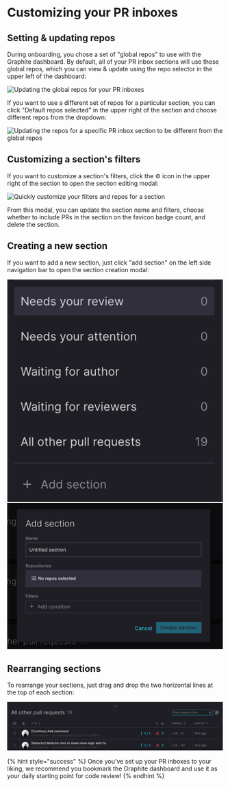 # Customizing your PR inboxes

## Setting & updating repos

During onboarding, you chose a set of "global repos" to use with the Graphite dashboard.  By default, all of your PR inbox sections will use these global repos, which you can view & update using the repo selector in the upper left of the dashboard:

![Updating the global repos for your PR inboxes](../../.gitbook/assets/global\_repo\_selector\_100.gif)

If you want to use a different set of repos for a particular section, you can click "Default repos selected" in the upper right of the section and choose different repos from the dropdown:

![Updating the repos for a specific PR inbox section to be different from the global repos](../../.gitbook/assets/section\_repo\_selector\_100.gif)

## Customizing a section's filters

If you want to customize a section's filters, click the ⚙️  icon in the upper right of the section to open the section editing modal:

![Quickly customize your filters and repos for a section](../../.gitbook/assets/customize\_pr\_inboxes\_100.gif)

From this modal, you can update the section name and filters, choose whether to include PRs in the section on the favicon badge count, and delete the section.

## Creating a new section

If you want to add a new section, just click "add section" on the left side navigation bar to open the section creation modal:

![](<../../.gitbook/assets/Screen Shot 2021-10-14 at 8.04.36 PM.png>) ![](<../../.gitbook/assets/Screen Shot 2021-10-14 at 8.04.50 PM.png>)

## Rearranging sections

To rearrange your sections, just drag and drop the two horizontal lines at the top of each section:

![](<../../.gitbook/assets/Screen Shot 2021-10-14 at 8.06.47 PM.png>)

{% hint style="success" %}
Once you've set up your PR inboxes to your liking, we recommend you bookmark the Graphite dashboard and use it as your daily starting point for code review!
{% endhint %}
